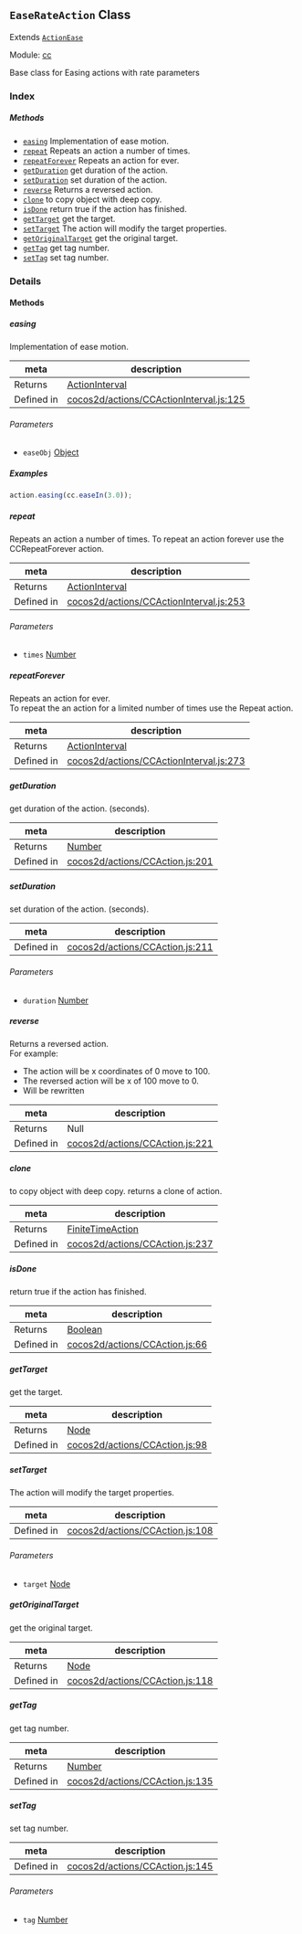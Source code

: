 ## `EaseRateAction` Class

Extends [`ActionEase`](ActionEase.md)


Module: [cc](../modules/cc.md)


Base class for Easing actions with rate parameters


### Index



##### Methods

  - [`easing`](#easing) Implementation of ease motion.
  - [`repeat`](#repeat) Repeats an action a number of times.
  - [`repeatForever`](#repeatforever) Repeats an action for ever.
  - [`getDuration`](#getduration) get duration of the action.
  - [`setDuration`](#setduration) set duration of the action.
  - [`reverse`](#reverse) Returns a reversed action.
  - [`clone`](#clone) to copy object with deep copy.
  - [`isDone`](#isdone) return true if the action has finished.
  - [`getTarget`](#gettarget) get the target.
  - [`setTarget`](#settarget) The action will modify the target properties.
  - [`getOriginalTarget`](#getoriginaltarget) get the original target.
  - [`getTag`](#gettag) get tag number.
  - [`setTag`](#settag) set tag number.



### Details




<!-- Method Block -->
#### Methods


##### easing

Implementation of ease motion.

| meta | description |
|------|-------------|
| Returns | <a href="../classes/ActionInterval.html" class="crosslink">ActionInterval</a> 
| Defined in | [cocos2d/actions/CCActionInterval.js:125](https://github.com/cocos-creator/engine/blob/de46973d0b5edcff4f973186ce89752080cb6b7c/cocos2d/actions/CCActionInterval.js#L125) |

###### Parameters
- `easeObj` <a href="https://developer.mozilla.org/en/JavaScript/Reference/Global_Objects/Object" class="crosslink external" target="_blank">Object</a> 

##### Examples

```js
action.easing(cc.easeIn(3.0));
```

##### repeat

Repeats an action a number of times.
To repeat an action forever use the CCRepeatForever action.

| meta | description |
|------|-------------|
| Returns | <a href="../classes/ActionInterval.html" class="crosslink">ActionInterval</a> 
| Defined in | [cocos2d/actions/CCActionInterval.js:253](https://github.com/cocos-creator/engine/blob/de46973d0b5edcff4f973186ce89752080cb6b7c/cocos2d/actions/CCActionInterval.js#L253) |

###### Parameters
- `times` <a href="https://developer.mozilla.org/en/JavaScript/Reference/Global_Objects/Number" class="crosslink external" target="_blank">Number</a> 


##### repeatForever

Repeats an action for ever.  <br/>
To repeat the an action for a limited number of times use the Repeat action. <br/>

| meta | description |
|------|-------------|
| Returns | <a href="../classes/ActionInterval.html" class="crosslink">ActionInterval</a> 
| Defined in | [cocos2d/actions/CCActionInterval.js:273](https://github.com/cocos-creator/engine/blob/de46973d0b5edcff4f973186ce89752080cb6b7c/cocos2d/actions/CCActionInterval.js#L273) |



##### getDuration

get duration of the action. (seconds).

| meta | description |
|------|-------------|
| Returns | <a href="https://developer.mozilla.org/en/JavaScript/Reference/Global_Objects/Number" class="crosslink external" target="_blank">Number</a> 
| Defined in | [cocos2d/actions/CCAction.js:201](https://github.com/cocos-creator/engine/blob/de46973d0b5edcff4f973186ce89752080cb6b7c/cocos2d/actions/CCAction.js#L201) |



##### setDuration

set duration of the action. (seconds).

| meta | description |
|------|-------------|
| Defined in | [cocos2d/actions/CCAction.js:211](https://github.com/cocos-creator/engine/blob/de46973d0b5edcff4f973186ce89752080cb6b7c/cocos2d/actions/CCAction.js#L211) |

###### Parameters
- `duration` <a href="https://developer.mozilla.org/en/JavaScript/Reference/Global_Objects/Number" class="crosslink external" target="_blank">Number</a> 


##### reverse

Returns a reversed action. <br />
For example: <br />
- The action will be x coordinates of 0 move to 100. <br />
- The reversed action will be x of 100 move to 0.
- Will be rewritten

| meta | description |
|------|-------------|
| Returns | Null 
| Defined in | [cocos2d/actions/CCAction.js:221](https://github.com/cocos-creator/engine/blob/de46973d0b5edcff4f973186ce89752080cb6b7c/cocos2d/actions/CCAction.js#L221) |



##### clone

to copy object with deep copy.
returns a clone of action.

| meta | description |
|------|-------------|
| Returns | <a href="../classes/FiniteTimeAction.html" class="crosslink">FiniteTimeAction</a> 
| Defined in | [cocos2d/actions/CCAction.js:237](https://github.com/cocos-creator/engine/blob/de46973d0b5edcff4f973186ce89752080cb6b7c/cocos2d/actions/CCAction.js#L237) |



##### isDone

return true if the action has finished.

| meta | description |
|------|-------------|
| Returns | <a href="https://developer.mozilla.org/en/JavaScript/Reference/Global_Objects/Boolean" class="crosslink external" target="_blank">Boolean</a> 
| Defined in | [cocos2d/actions/CCAction.js:66](https://github.com/cocos-creator/engine/blob/de46973d0b5edcff4f973186ce89752080cb6b7c/cocos2d/actions/CCAction.js#L66) |



##### getTarget

get the target.

| meta | description |
|------|-------------|
| Returns | <a href="../classes/Node.html" class="crosslink">Node</a> 
| Defined in | [cocos2d/actions/CCAction.js:98](https://github.com/cocos-creator/engine/blob/de46973d0b5edcff4f973186ce89752080cb6b7c/cocos2d/actions/CCAction.js#L98) |



##### setTarget

The action will modify the target properties.

| meta | description |
|------|-------------|
| Defined in | [cocos2d/actions/CCAction.js:108](https://github.com/cocos-creator/engine/blob/de46973d0b5edcff4f973186ce89752080cb6b7c/cocos2d/actions/CCAction.js#L108) |

###### Parameters
- `target` <a href="../classes/Node.html" class="crosslink">Node</a> 


##### getOriginalTarget

get the original target.

| meta | description |
|------|-------------|
| Returns | <a href="../classes/Node.html" class="crosslink">Node</a> 
| Defined in | [cocos2d/actions/CCAction.js:118](https://github.com/cocos-creator/engine/blob/de46973d0b5edcff4f973186ce89752080cb6b7c/cocos2d/actions/CCAction.js#L118) |



##### getTag

get tag number.

| meta | description |
|------|-------------|
| Returns | <a href="https://developer.mozilla.org/en/JavaScript/Reference/Global_Objects/Number" class="crosslink external" target="_blank">Number</a> 
| Defined in | [cocos2d/actions/CCAction.js:135](https://github.com/cocos-creator/engine/blob/de46973d0b5edcff4f973186ce89752080cb6b7c/cocos2d/actions/CCAction.js#L135) |



##### setTag

set tag number.

| meta | description |
|------|-------------|
| Defined in | [cocos2d/actions/CCAction.js:145](https://github.com/cocos-creator/engine/blob/de46973d0b5edcff4f973186ce89752080cb6b7c/cocos2d/actions/CCAction.js#L145) |

###### Parameters
- `tag` <a href="https://developer.mozilla.org/en/JavaScript/Reference/Global_Objects/Number" class="crosslink external" target="_blank">Number</a> 



